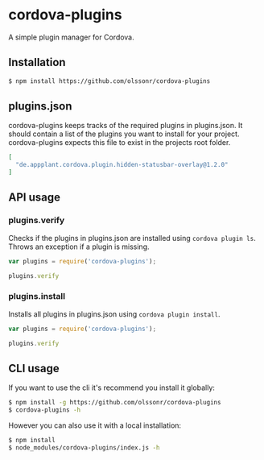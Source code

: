 # cordova-plugins

A simple plugin manager for Cordova.

## Installation

```bash
$ npm install https://github.com/olssonr/cordova-plugins
```

## plugins.json

cordova-plugins keeps tracks of the required plugins in plugins.json. It should contain a list of the plugins you want to install for your project. cordova-plugins expects this file to exist in the projects root folder.

```json
[
  "de.appplant.cordova.plugin.hidden-statusbar-overlay@1.2.0"
]
```

## API usage

### plugins.verify

Checks if the plugins in plugins.json are installed using `cordova plugin ls`. Throws an exception if a plugin is missing.

```js
var plugins = require('cordova-plugins');

plugins.verify
```

### plugins.install

Installs all plugins in plugins.json using `cordova plugin install`.

```js
var plugins = require('cordova-plugins');

plugins.verify
```

## CLI usage

If you want to use the cli it's recommend you install it globally:

```bash
$ npm install -g https://github.com/olssonr/cordova-plugins
$ cordova-plugins -h
```

However you can also use it with a local installation:

```bash
$ npm install
$ node_modules/cordova-plugins/index.js -h
```
